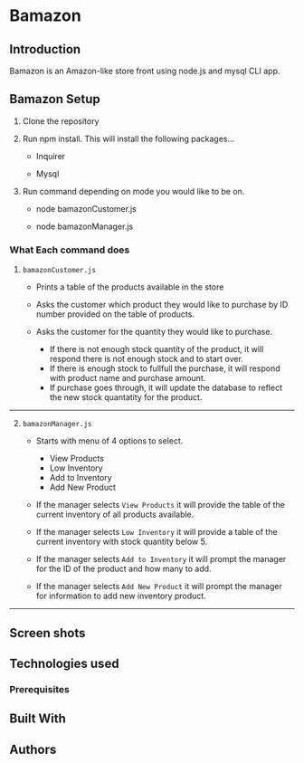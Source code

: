 # Bamazon

## Introduction

Bamazon is an Amazon-like store front using node.js and mysql CLI app. 

## Bamazon Setup

1. Clone the repository
2. Run npm install. This will install the following packages...

    * Inquirer

    * Mysql
3. Run command depending on mode you would like to be on. 

    * node bamazonCustomer.js

    * node bamazonManager.js

### What Each command does

1. `bamazonCustomer.js`

    * Prints a table of the products available in the store

    * Asks the customer which product they would like to purchase by ID number provided on the table of products.

    * Asks the customer for the quantity they would like to purchase.

        * If there is not enough stock quantity of the product, it will respond there is not enough stock and to start over.
        * If there is enough stock to fullfull the purchase, it will respond with product name and purchase amount. 
        * If purchase goes through, it will update the database to reflect the new stock quantatity for the product.

-----------------------

2. `bamazonManager.js`

    * Starts with menu of 4 options to select.
        * View Products
        * Low Inventory
        * Add to Inventory
        * Add New Product

    * If the manager selects `View Products` it will provide the table of the current inventory of all products available.

    * If the manager selects `Low Inventory` it will provide a table of the current inventory with stock quantity below 5.

    * If the manager selects `Add to Inventory` it will prompt the manager for the ID of the product and how many to add.

    * If the manager selects `Add New Product` it will prompt the manager for information to add new inventory product. 

-----------------------

## Screen shots

## Technologies used

### Prerequisites

## Built With

## Authors